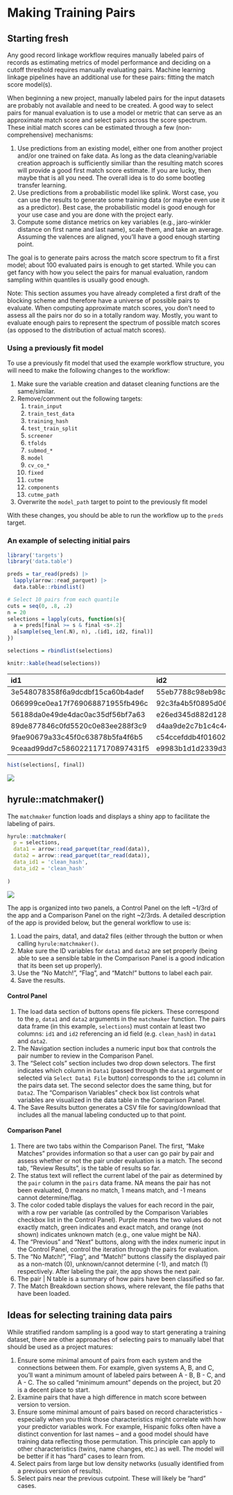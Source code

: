 # Making Training Pairs


## Starting fresh

Any good record linkage workflow requires manually labeled pairs of
records as estimating metrics of model performance and deciding on a
cutoff threshold requires manually evaluating pairs. Machine learning
linkage pipelines have an additional use for these pairs: fitting the
match score model(s).

When beginning a new project, manually labeled pairs for the input
datasets are probably not available and need to be created. A good way
to select pairs for manual evaluation is to use a model or metric that
can serve as an approximate match score and select pairs across the
score spectrum. These initial match scores can be estimated through a
few (non-comprehensive) mechanisms:

1.  Use predictions from an existing model, either one from another
    project and/or one trained on fake data. As long as the data
    cleaning/variable creation approach is sufficiently similiar than
    the resulting match scores will provide a good first match score
    estimate. If you are lucky, then maybe that is all you need. The
    overall idea is to do some bootleg transfer learning.
2.  Use predictions from a probabilistic model like splink. Worst case,
    you can use the results to generate some training data (or maybe
    even use it as a predictor). Best case, the probabilistic model is
    good enough for your use case and you are done with the project
    early.
3.  Compute some distance metrics on key variables (e.g., jaro-winkler
    distance on first name and last name), scale them, and take an
    average. Assuming the valences are aligned, you’ll have a good
    enough starting point.

The goal is to generate pairs across the match score spectrum to fit a
first model; about 100 evaluated pairs is enough to get started. While
you can get fancy with how you select the pairs for manual evaluation,
random sampling within quantiles is usually good enough.

Note: This section assumes you have already completed a first draft of
the blocking scheme and therefore have a universe of possible pairs to
evaluate. When computing approximate match scores, you don’t need to
assess all the pairs nor do so in a totally random way. Mostly, you want
to evaluate enough pairs to represent the spectrum of possible match
scores (as opposed to the distribution of actual match scores).

### Using a previously fit model

To use a previously fit model that used the example workflow structure,
you will need to make the following changes to the workflow:

1.  Make sure the variable creation and dataset cleaning functions are
    the same/similar.
2.  Remove/comment out the following targets:
    1.  `train_input`
    2.  `train_test_data`
    3.  `training_hash`
    4.  `test_train_split`
    5.  `screener`
    6.  `tfolds`
    7.  `submod_*`
    8.  `model`
    9.  `cv_co_*`
    10. `fixed`
    11. `cutme`
    12. `components`
    13. `cutme_path`
3.  Overwrite the `model_path` target to point to the previously fit
    model

With these changes, you should be able to run the workflow up to the
`preds` target.

### An example of selecting initial pairs

``` r
library('targets')
library('data.table')

preds = tar_read(preds) |>
  lapply(arrow::read_parquet) |>
  data.table::rbindlist()

# Select 10 pairs from each quantile
cuts = seq(0, .8, .2)
n = 20
selections = lapply(cuts, function(s){
  a = preds[final >= s & final <s+.2]
  a[sample(seq_len(.N), n), .(id1, id2, final)]
})

selections = rbindlist(selections)

knitr::kable(head(selections))
```

| id1                              | id2                              | final |
|:---------------------------------|:---------------------------------|------:|
| 3e548078358f6a9dcdbf15ca60b4adef | 55eb7788c98eb98c07553710ef8ac607 | 0.130 |
| 066999ce0ea17f769068871955fb496c | 92c3fa4b5f0895d06cafe94eba33e954 | 0.111 |
| 56188da0e49de4dac0ac35df56bf7a63 | e26ed345d882d12839a3327304e526db | 0.138 |
| 89de877846c0fd5520c0e83ee288f3c9 | d4aa9de2c7b1c4c4465526f5ed3ab7fc | 0.111 |
| 9fae90679a33c45f0c63878b5fa4f6b5 | c54ccefddb4f01602410a543da46ba33 | 0.179 |
| 9ceaad99dd7c586022117170897431f5 | e9983b1d1d2339d3ee3ddd955b4a96fc | 0.134 |

``` r
hist(selections[, final])
```

![](train_pairs_files/figure-commonmark/unnamed-chunk-1-1.png)

## hyrule::matchmaker()

The `matchmaker` function loads and displays a shiny app to facilitate
the labeling of pairs.

``` r
hyrule::matchmaker(
  p = selections,
  data1 = arrow::read_parquet(tar_read(data)),
  data2 = arrow::read_parquet(tar_read(data)),
  data_id1 = 'clean_hash',
  data_id2 = 'clean_hash'
  
)
```

![](matchmaker.png)

The app is organized into two panels, a Control Panel on the left ~1/3rd
of the app and a Comparison Panel on the right ~2/3rds. A detailed
description of the app is provided below, but the general workflow to
use is:

1.  Load the pairs, data1, and data2 files (either through the button or
    when calling `hyrule:matchmaker()`.
2.  Make sure the ID variables for `data1` and `data2` are set properly
    (being able to see a sensible table in the Comparison Panel is a
    good indication that its been set up properly).
3.  Use the “No Match!”, “Flag”, and “Match!” buttons to label each
    pair.
4.  Save the results.

#### Control Panel

1.  The load data section of buttons opens file pickers. These
    correspond to the `p`, `data1` and `data2` arguments in the
    `matchmaker` function. The pairs data frame (in this example,
    `selections`) must contain at least two columns: `id1` and `id2`
    referencing an id field (e.g. `clean_hash`) in `data1` and `data2`.
2.  The Navigation section includes a numeric input box that controls
    the pair number to review in the Comparison Panel.
3.  The “Select cols” section includes two drop down selectors. The
    first indicates which column in `Data1` (passed through the `data1`
    argument or selected via `Select Data1 File` button) corresponds to
    the `id1` column in the pairs data set. The second selector does the
    same thing, but for `Data2`. The “Comparison Variables” check box
    list controls what variables are visualized in the data table in the
    Comparison Panel.
4.  The Save Results button generates a CSV file for saving/download
    that includes all the manual labeling conducted up to that point.

#### Comparison Panel

1.  There are two tabs within the Comparison Panel. The first, “Make
    Matches” provides information so that a user can go pair by pair and
    assess whether or not the pair under evaluation is a match. The
    second tab, “Review Results”, is the table of results so far.
2.  The status text will reflect the current label of the pair as
    determined by the `pair` column in the `pairs` data frame. NA means
    the pair has not been evaluated, 0 means no match, 1 means match,
    and -1 means cannot determine/flag.
3.  The color coded table displays the values for each record in the
    pair, with a row per variable (as controlled by the Comparison
    Variables checkbox list in the Control Panel). Purple means the two
    values do not exactly match, green indicates and exact match, and
    orange (not shown) indicates unknown match (e.g., one value might be
    NA).
4.  The “Previous” and “Next” buttons, along with the index numeric
    input in the Control Panel, control the iteration through the pairs
    for evaluation.
5.  The “No Match!”, “Flag”, and “Match!” buttons classify the displayed
    pair as a non-match (0), unknown/cannot determine (-1), and
    match (1) respectively. After labeling the pair, the app shows the
    next pair.
6.  The pair \| N table is a summary of how pairs have been classified
    so far.
7.  The Match Breakdown section shows, where relevant, the file paths
    that have been loaded.

## Ideas for selecting training data pairs

While stratified random sampling is a good way to start generating a
training dataset, there are other approaches of selecting pairs to
manually label that should be used as a project matures:

1.  Ensure some minimal amount of pairs from each system and the
    connections between them. For example, given systems A, B, and C,
    you’ll want a minimum amount of labeled pairs between A - B, B - C,
    and A - C. The so called “minimum amount” depends on the project,
    but 20 is a decent place to start.
2.  Examine pairs that have a high difference in match score between
    version to version.
3.  Ensure some minimal amount of pairs based on record
    characteristics - especially when you think those characteristics
    might correlate with how your predictor variables work. For example,
    Hispanic folks often have a distinct convention for last names – and
    a good model should have training data reflecting those permutation.
    This principle can apply to other characteristics (twins, name
    changes, etc.) as well. The model will be better if it has “hard”
    cases to learn from.
4.  Select pairs from large but low density networks (usually identified
    from a previous version of results).
5.  Select pairs near the previous cutpoint. These will likely be “hard”
    cases.
